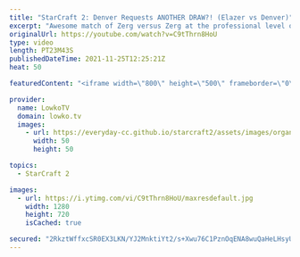 ```yaml
---
title: "StarCraft 2: Denver Requests ANOTHER DRAW?! (Elazer vs Denver)"
excerpt: "Awesome match of Zerg versus Zerg at the professional level of StarCraft 2 between Denver and Elazer. Denver vs GunGFuBanDa: https://youtu.be/fYgflXfnhZ0  Support my work on Patreon: http://www.patreon.com/lowkotv Become a YouTube member: https://lowko.tv/join  My second channel: http://lowko.tv/morelowko"
originalUrl: https://youtube.com/watch?v=C9tThrn8HoU
type: video
length: PT23M43S
publishedDateTime: 2021-11-25T12:25:21Z
heat: 50

featuredContent: "<iframe width=\"800\" height=\"500\" frameborder=\"0\" src=\"https://www.youtube.com/embed/C9tThrn8HoU\" allow=\"accelerometer; autoplay; encrypted-media; gyroscope; picture-in-picture\" allowfullscreen></iframe>"

provider:
  name: LowkoTV
  domain: lowko.tv
  images:
    - url: https://everyday-cc.github.io/starcraft2/assets/images/organizations/lowko.tv-50x50.jpg
      width: 50
      height: 50

topics:
  - StarCraft 2

images:
  - url: https://i.ytimg.com/vi/C9tThrn8HoU/maxresdefault.jpg
    width: 1280
    height: 720
    isCached: true

secured: "2RkztWffxcSR0EX3LKN/YJ2MnktiYt2/s+Xwu76C1PznOqENA8wuQaHeLHsyUGsJTsONVzsPntjCC5VwbDRQfFcvp4RhL2DsYBSPw8ju+EOXUCZ5VN6AYKwUO1QsXraQSCWsKigLDV10CJBWtpQNfYB/egyhY58l6Oq2DYIAYcyJF6Sret9mPA9uF1sJCJ1vbFiMFeXs59gRIyr0wYoBXM3UoABh5+2z9bx/oNHK3t7ojGOx/jqXe9KfCGQQaEbRaMCdN3Fq6vSzOmKu6+OZJsKkNc29HHFYfSl4eYKB7h7hkcr36abiCNRXQ5g2T3YXLDGs3Y5JYERZtOrZfxD6en3h5qQIG04VKhmG5fsnQpMzN2TKNXdmLEHbEDf58jqK2/e45nnOBLQ8WGmMeP5m4JzL2GK+otJExYea34PFbiI=;k1s58arZujsgmh5+Mdu+8g=="
---
```


